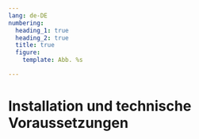 ```yaml
---
lang: de-DE
numbering:
  heading_1: true
  heading_2: true
  title: true
  figure:
    template: Abb. %s

---
```


# Installation und technische Voraussetzungen
